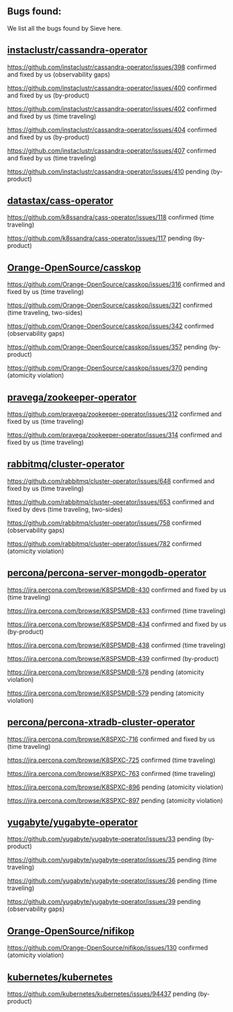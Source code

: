 ## Bugs found:

We list all the bugs found by Sieve here.

## [instaclustr/cassandra-operator](https://github.com/instaclustr/cassandra-operator)
https://github.com/instaclustr/cassandra-operator/issues/398 confirmed and fixed by us (observability gaps)

https://github.com/instaclustr/cassandra-operator/issues/400 confirmed and fixed by us (by-product)

https://github.com/instaclustr/cassandra-operator/issues/402 confirmed and fixed by us (time traveling)

https://github.com/instaclustr/cassandra-operator/issues/404 confirmed and fixed by us (by-product)

https://github.com/instaclustr/cassandra-operator/issues/407 confirmed and fixed by us (time traveling)

https://github.com/instaclustr/cassandra-operator/issues/410 pending (by-product)

## [datastax/cass-operator](https://github.com/datastax/cass-operator)
https://github.com/k8ssandra/cass-operator/issues/118 confirmed (time traveling)
<!-- previously https://github.com/datastax/cass-operator/issues/412 -->

https://github.com/k8ssandra/cass-operator/issues/117 pending (by-product)
<!-- previously https://github.com/datastax/cass-operator/issues/417 -->

## [Orange-OpenSource/casskop](https://github.com/Orange-OpenSource/casskop)
https://github.com/Orange-OpenSource/casskop/issues/316 confirmed and fixed by us (time traveling)

https://github.com/Orange-OpenSource/casskop/issues/321 confirmed (time traveling, two-sides)

https://github.com/Orange-OpenSource/casskop/issues/342 confirmed (observability gaps)

https://github.com/Orange-OpenSource/casskop/issues/357 pending (by-product)

https://github.com/Orange-OpenSource/casskop/issues/370 pending (atomicity violation)

## [pravega/zookeeper-operator](https://github.com/pravega/zookeeper-operator)
https://github.com/pravega/zookeeper-operator/issues/312 confirmed and fixed by us (time traveling)

https://github.com/pravega/zookeeper-operator/issues/314 confirmed and fixed by us (time traveling)

## [rabbitmq/cluster-operator](https://github.com/rabbitmq/cluster-operator)
https://github.com/rabbitmq/cluster-operator/issues/648 confirmed and fixed by us (time traveling)

https://github.com/rabbitmq/cluster-operator/issues/653 confirmed and fixed by devs (time traveling, two-sides)

https://github.com/rabbitmq/cluster-operator/issues/758 confirmed (observability gaps)

https://github.com/rabbitmq/cluster-operator/issues/782 confirmed (atomicity violation)

## [percona/percona-server-mongodb-operator](https://github.com/percona/percona-server-mongodb-operator)
https://jira.percona.com/browse/K8SPSMDB-430 confirmed and fixed by us (time traveling)

https://jira.percona.com/browse/K8SPSMDB-433 confirmed (time traveling)

https://jira.percona.com/browse/K8SPSMDB-434 confirmed and fixed by us (by-product)

https://jira.percona.com/browse/K8SPSMDB-438 confirmed (time traveling)

https://jira.percona.com/browse/K8SPSMDB-439 confirmed (by-product)

https://jira.percona.com/browse/K8SPSMDB-578 pending (atomicity violation)

https://jira.percona.com/browse/K8SPSMDB-579 pending (atomicity violation)

## [percona/percona-xtradb-cluster-operator](https://github.com/percona/percona-xtradb-cluster-operator)
https://jira.percona.com/browse/K8SPXC-716 confirmed and fixed by us (time traveling)

https://jira.percona.com/browse/K8SPXC-725 confirmed (time traveling)

https://jira.percona.com/browse/K8SPXC-763 confirmed (time traveling)

https://jira.percona.com/browse/K8SPXC-896 pending (atomicity violation)

https://jira.percona.com/browse/K8SPXC-897 pending (atomicity violation)

## [yugabyte/yugabyte-operator](https://github.com/yugabyte/yugabyte-operator)
https://github.com/yugabyte/yugabyte-operator/issues/33 pending (by-product)

https://github.com/yugabyte/yugabyte-operator/issues/35 pending (time traveling)

https://github.com/yugabyte/yugabyte-operator/issues/36 pending (time traveling)

https://github.com/yugabyte/yugabyte-operator/issues/39 pending (observability gaps)

## [Orange-OpenSource/nifikop](https://github.com/Orange-OpenSource/nifikop)
https://github.com/Orange-OpenSource/nifikop/issues/130 confirmed (atomicity violation)

## [kubernetes/kubernetes](https://github.com/kubernetes/kubernetes)
https://github.com/kubernetes/kubernetes/issues/94437 pending (by-product)
